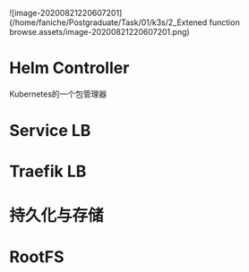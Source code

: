 ![image-20200821220607201](/home/faniche/Postgraduate/Task/01/k3s/2_Extened function browse.assets/image-20200821220607201.png)

# Helm Controller

Kubernetes的一个包管理器



# Service LB

# Traefik LB

# 持久化与存储

# RootFS